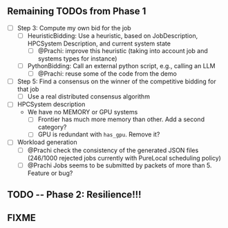 ## Remaining TODOs from Phase 1
- [ ] Step 3: Compute my own bid for the job
  - [ ] HeuristicBidding: Use a heuristic, based on JobDescription, HPCSystem Description, and current system state
    - [ ] @Prachi: improve this heuristic (taking into account job and systems types for instance)
  - [ ] PythonBidding: Call an external python script, e.g., calling an LLM
    - [ ] @Prachi: reuse some of the code from the demo
- [ ] Step 5: Find a consensus on the winner of the competitive bidding for that job
  - [ ] Use a real distributed consensus algorithm
- [ ] HPCSystem description
  - We have no MEMORY or GPU systems
    - [ ] Frontier has much more memory than other. Add a second category?
    - [ ] GPU is redundant with `has_gpu`. Remove it?
- [ ] Workload generation
  - [ ] @Prachi check the consistency of the generated JSON files (246/1000 rejected jobs currently with PureLocal scheduling policy)
  - [ ] @Prachi Jobs seems to be submitted by packets of more than 5. Feature or bug? 

## TODO -- Phase 2: Resilience!!!

## FIXME
